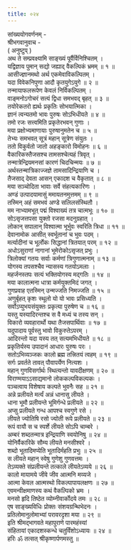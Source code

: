 ```yaml
---
title: ०२४
---
```

सांख्ययोगवर्णनम् -  
श्रीभगवानुवाच -  
( अनुष्टुप् )  
अथ ते सम्प्रवक्ष्यामि साङ्ख्यं पूर्वैर्विनिश्चितम् ।  
यद्विज्ञाय पुमान् सद्यो जह्याद् वैकल्पिकं भ्रमम् ॥ १ ॥  
आसीज्ज्ञानमथो अर्थ एकमेवाविकल्पितम् ।  
यदा विवेकनिपुणा आदौ कृतयुगेऽयुगे ॥ २ ॥  
तन्मायाफलरूपेण केवलं निर्विकल्पितम् ।  
वाङ्‌मनोऽगोचरं सत्यं द्विधा समभवद् बृहत् ॥ ३ ॥  
तयोरेकतरो ह्यर्थः प्रकृतिः सोभयात्मिका ।  
ज्ञानं त्वन्यतमो भावः पुरुषः सोऽभिधीयते ॥ ४ ॥  
तमो रजः सत्त्वमिति प्रकृतेरभवन् गुणाः ।  
मया प्रक्षोभ्यमाणायाः पुरुषानुमतेन च ॥ ५ ॥  
तेभ्यः समभवत् सूत्रं महान् सूत्रेण संयुतः ।  
ततो विकुर्वतो जातो अहङ्कारो विमोहनः ॥ ६ ॥  
वैकारिकस्तैजसश्च तामसश्चेत्यहं त्रिवृत् ।  
तन्मात्रेन्द्रियमनसां कारणं चिदचिन्मयः ॥ ७ ॥  
अर्थस्तन्मात्रिकाज्जज्ञे तामसादिन्द्रियाणि च ।  
तैजसाद् देवता आसन् एकादश च वैकृतात् ॥ ८ ॥  
मया सञ्चोदिता भावाः सर्वे संहत्यकारिणः ।  
अण्डं उत्पादयामासुं ममायतनमुत्तमम् ॥ ९ ॥  
तस्मिन् अहं समभवं अण्डे सलिलसंस्थितौ ।  
मम नाभ्यामभूत् पद्मं विश्वाख्यं तत्र चात्मभूः ॥ १० ॥  
सोऽसृजत्तपसा युक्तो रजसा मदनुग्रहात् ।  
लोकान् सपालान् विश्वात्मा भूर्भुवः स्वरिति त्रिधा ॥ ११ ॥  
देवानामोक आसीत् स्वर्भूतानां च भुवः पदम् ।  
मर्त्यादीनां च भूर्लोकः सिद्धानां त्रितयात् परम् ॥ १२ ॥  
अधोऽसुराणां नागानां भूमेरोकोऽसृजत् प्रभुः ।  
त्रिलोक्यां गतयः सर्वाः कर्मणां त्रिगुणात्मनाम् ॥ १३ ॥  
योगस्य तपसश्चैव न्यासस्य गतयोऽमलाः ।  
महर्जनस्तपः सत्यं भक्तियोगस्य मद्‌गतिः ॥ १४ ॥  
मया कालात्मना धात्रा कर्मयुक्तमिदं जगत् ।  
गुणप्रवाह एतस्मिन् उन्मज्जति निमज्जति ॥ १५ ॥  
अणुर्बृहत् कृशः स्थूलो यो यो भावः प्रसिध्यति ।  
सर्वोऽप्युभयसंयुक्तः प्रकृत्या पुरुषेण च ॥ १६ ॥  
यस्तु यस्यादिरन्तश्च स वै मध्यं च तस्य सन् ।  
विकारो व्यवहारार्थो यथा तैजसपार्थिवाः ॥ १७ ॥  
यदुपादाय पूर्वस्तु भावो विकुरुतेऽपरम् ।  
आदिरन्तो यदा यस्य तत् सत्यमभिधीयते ॥ १८ ॥  
प्रकृतिर्यस्य उपादानं आधारः पुरुषः परः ।  
सतोऽभिव्यञ्जकः कालो ब्रह्म तत्त्रितयं त्वहम् ॥ १९ ॥  
सर्गः प्रवर्तते तावत् पौवापर्येण नित्यशः ।  
महान् गुणविसर्गार्थः स्थित्यन्तो यावदीक्षणम् ॥ २० ॥  
विराण्मयाऽऽसाद्यमानो लोककल्पविकल्पकः ।  
पञ्चत्वाय विशेषाय कल्पते भुवनैः सह ॥ २१ ॥  
अन्ने प्रलीयते मर्त्यं अन्नं धानासु लीयते ।  
धाना भूमौ प्रलीयन्ते भूमिर्गन्धे प्रलीयते ॥ २२ ॥  
अप्सु प्रलीयते गन्ध आपश्च स्वगुणे रसे ।  
लीयते ज्योतिषि रसो ज्योती रूपे प्रलीयते ॥ २३ ॥  
रूपं वायौ स च स्पर्शे लीयते सोऽपि चाम्बरे ।  
अम्बरं शब्दतन्मात्र इन्द्रियाणि स्वयोनिषु ॥ २४ ॥  
योनिर्वैकारिके सौम्य लीयते मनसीश्वरे ।  
शब्दो भूतादिमप्येति भूतादिर्महति प्रभुः ॥ २५ ॥  
स लीयते महान् स्वेषु गुणेशु गुणवत्तमः ।  
तेऽव्यक्ते संप्रलीयन्ते तत्काले लीयतेऽव्यये ॥ २६ ॥  
कालो मायामये जीवे जीव आत्मनि मय्यजे ।  
आत्मा केवल आत्मस्थो विकल्पापायलक्षणः ॥ २७ ॥  
एवमन्वीक्षमाणस्य कथं वैकल्पिको भ्रमः ।  
मनसो हृदि तिष्ठेत व्योम्नीवार्कोदये तमः ॥ २८ ॥  
एष साङ्ख्यविधिः प्रोक्तः संशयग्रन्थिभेदनः ।  
प्रतिलोमानुलोमाभ्यां परावरदृशा मया ॥ २९ ॥  
इति श्रीमद्भागवते महापुराणे पारमहंस्यां  
संहितायां एकादशस्कन्धे चतुर्विंशोऽध्यायः ॥ २४ ॥  
हरिः ॐ तत्सत् श्रीकृष्णार्पणमस्तु ॥